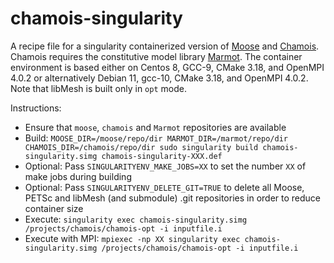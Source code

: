 # chamois-singularity
A recipe file for a singularity containerized version of [Moose](https://github.com/idaholab/moose) and [Chamois](https://github.com/matthiasneuner/chamois).
Chamois requires the constitutive model library [Marmot]().
The container environment is based either on Centos 8, GCC-9, CMake 3.18, and OpenMPI 4.0.2 or alternatively Debian 11, gcc-10, CMake 3.18, and OpenMPI 4.0.2.
Note that libMesh is built only in `opt` mode.

Instructions:
 - Ensure that `moose`, `chamois` and `Marmot` repositories are available
 - Build: `MOOSE_DIR=/moose/repo/dir MARMOT_DIR=/marmot/repo/dir CHAMOIS_DIR=/chamois/repo/dir sudo singularity build chamois-singularity.simg chamois-singularity-XXX.def`
 - Optional: Pass `SINGULARITYENV_MAKE_JOBS=XX` to set the number `XX` of make jobs during building
 - Optional: Pass `SINGULARITYENV_DELETE_GIT=TRUE` to delete all Moose, PETSc and libMesh (and submodule) .git repositories in order to reduce container size
 - Execute: `singularity exec chamois-singularity.simg /projects/chamois/chamois-opt -i inputfile.i`
 - Execute with MPI: `mpiexec -np XX singularity exec chamois-singularity.simg /projects/chamois/chamois-opt -i inputfile.i`
